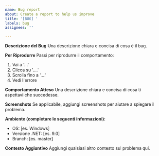 ```yaml
---
name: Bug report
about: Create a report to help us improve
title: '[BUG] '
labels: bug
assignees: ''

---
```


**Descrizione del Bug**
Una descrizione chiara e concisa di cosa è il bug.

**Per Riprodurre**
Passi per riprodurre il comportamento:
1. Vai a '...'
2. Clicca su '....'
3. Scrolla fino a '....'
4. Vedi l'errore

**Comportamento Atteso**
Una descrizione chiara e concisa di cosa ti aspettavi che succedesse.

**Screenshots**
Se applicabile, aggiungi screenshots per aiutare a spiegare il problema.

**Ambiente (completare le seguenti informazioni):**
 - OS: [es. Windows]
 - Versione .NET: [es. 9.0]
 - Branch: [es. master]

**Contesto Aggiuntivo**
Aggiungi qualsiasi altro contesto sul problema qui.

